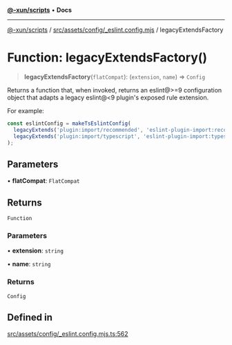 [**@-xun/scripts**](../../../../../README.md) • **Docs**

***

[@-xun/scripts](../../../../../README.md) / [src/assets/config/\_eslint.config.mjs](../README.md) / legacyExtendsFactory

# Function: legacyExtendsFactory()

> **legacyExtendsFactory**(`flatCompat`): (`extension`, `name`) => `Config`

Returns a function that, when invoked, returns an eslint@>=9 configuration
object that adapts a legacy eslint@<9 plugin's exposed rule extension.

For example:

```typescript
const eslintConfig = makeTsEslintConfig(
  legacyExtends('plugin:import/recommended', 'eslint-plugin-import:recommended'),
  legacyExtends('plugin:import/typescript', 'eslint-plugin-import:typescript')
);
```

## Parameters

• **flatCompat**: `FlatCompat`

## Returns

`Function`

### Parameters

• **extension**: `string`

• **name**: `string`

### Returns

`Config`

## Defined in

[src/assets/config/\_eslint.config.mjs.ts:562](https://github.com/Xunnamius/xscripts/blob/b9218ee5f94be5da6a48d961950ed32307ad7f96/src/assets/config/_eslint.config.mjs.ts#L562)
